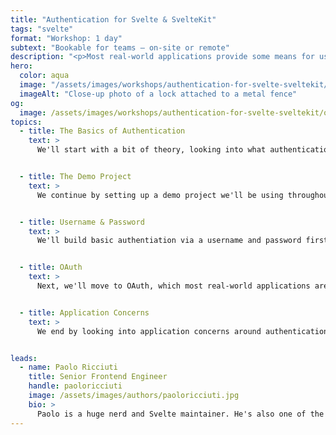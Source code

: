 ```yaml
---
title: "Authentication for Svelte & SvelteKit"
tags: "svelte"
format: "Workshop: 1 day"
subtext: "Bookable for teams – on-site or remote"
description: "<p>Most real-world applications provide some means for users to authenticate – either to get access to the application at all, or to get access to specific functionality or data within the application. Since authentication is a critical topic though, it's important to get it right. In this workshop, we cover everything one needs to know to implement authentication in Svelte and SvelteKit so that it's functional, secure, and maintainable.</p>"
hero:
  color: aqua
  image: "/assets/images/workshops/authentication-for-svelte-sveltekit/lock.jpg"
  imageAlt: "Close-up photo of a lock attached to a metal fence"
og:
  image: /assets/images/workshops/authentication-for-svelte-sveltekit/og-image.jpg
topics:
  - title: The Basics of Authentication
    text: >
      We'll start with a bit of theory, looking into what authentication is, what the options are to implement authentication in web apps and what the relevant security aspects are to keep in mind.


  - title: The Demo Project
    text: >
      We continue by setting up a demo project we'll be using throughout the workshop to set up a full authentication system.


  - title: Username & Password
    text: >
      We'll build basic authentiation via a username and password first as a simple and straight forward means for users to login.


  - title: OAuth
    text: >
      Next, we'll move to OAuth, which most real-world applications are likely to use. We'll look into the theory behind the approach and implement authentication via an OAuth provider in the demo project.


  - title: Application Concerns
    text: >
      We end by looking into application concerns around authentication like deciding whether a user is currently logged in, and rendering the according UI, seamlessly moving the authentication state between the browser and the server side of a SvelteKit application, or persisting the authentication state beyond refreshs.


leads:
  - name: Paolo Ricciuti
    title: Senior Frontend Engineer
    handle: paoloricciuti
    image: /assets/images/authors/paoloricciuti.jpg
    bio: >
      Paolo is a huge nerd and Svelte maintainer. He's also one of the creators of <a href="https://sveltelab.dev">sveltelab.dev</a> - a REPL for SvelteKit.
---
```


<!--break-->
